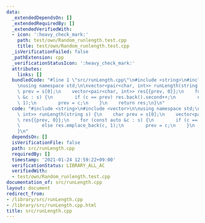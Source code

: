```yaml
---
data:
  _extendedDependsOn: []
  _extendedRequiredBy: []
  _extendedVerifiedWith:
  - icon: ':heavy_check_mark:'
    path: test/own/Random_runlength.test.cpp
    title: test/own/Random_runlength.test.cpp
  _isVerificationFailed: false
  _pathExtension: cpp
  _verificationStatusIcon: ':heavy_check_mark:'
  attributes:
    links: []
  bundledCode: "#line 1 \"src/runLength.cpp\"\n#include <string>\n#include <vector>\n\
    \nusing namespace std;\n\nvector<pair<char, int>> runLength(string s) {\n    char\
    \ prev = s[0];\n    vector<pair<char, int>> res{{prev, 0}};\n    for (const auto\
    \ &c : s) {\n        if (c == prev) res.back().second++;\n        else res.emplace_back(c,\
    \ 1);\n        prev = c;\n    }\n    return res;\n}\n"
  code: "#include <string>\n#include <vector>\n\nusing namespace std;\n\nvector<pair<char,\
    \ int>> runLength(string s) {\n    char prev = s[0];\n    vector<pair<char, int>>\
    \ res{{prev, 0}};\n    for (const auto &c : s) {\n        if (c == prev) res.back().second++;\n\
    \        else res.emplace_back(c, 1);\n        prev = c;\n    }\n    return res;\n\
    }\n"
  dependsOn: []
  isVerificationFile: false
  path: src/runLength.cpp
  requiredBy: []
  timestamp: '2021-01-24 12:59:22+09:00'
  verificationStatus: LIBRARY_ALL_AC
  verifiedWith:
  - test/own/Random_runlength.test.cpp
documentation_of: src/runLength.cpp
layout: document
redirect_from:
- /library/src/runLength.cpp
- /library/src/runLength.cpp.html
title: src/runLength.cpp
---
```


